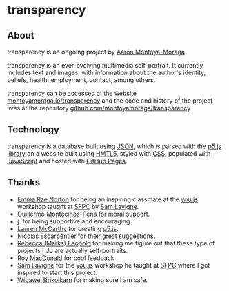 # transparency

## About

transparency is an ongoing project by [Aarón Montoya-Moraga](http://montoyamoraga.io/)

transparency is an ever-evolving multimedia self-portrait. It currently includes text and images, with information about the author's identity, beliefs, health, employment, contact, among others.

transparency can be accessed at the website [montoyamoraga.io/transparency](http://montoyamoraga.io/transparency/) and the code and history of the project lives at the repository [github.com/montoyamoraga/transparency](https://github.com/montoyamoraga/transparency)

## Technology

transparency is a database built using [JSON](https://en.wikipedia.org/wiki/JSON), which is parsed with the [p5.js library](https://p5js.org/) on a website built using [HMTL5](https://en.wikipedia.org/wiki/HTML5), styled with [CSS](https://en.wikipedia.org/wiki/Cascading_Style_Sheets), populated with [JavaScript](https://en.wikipedia.org/wiki/JavaScript) and hosted with [GitHub Pages](https://pages.github.com/).

## Thanks

* [Emma Rae Norton](http://marceldochamp.net/) for being an inspiring classmate at the [you.js](https://github.com/SFPC/workshops/tree/master/YOU_JS) workshop taught at [SFPC](http://sfpc.io/) by [Sam Lavigne](http://lav.io/).
* [Guillermo Montecinos-Pe&#xf1;a](https://guillemontecinos.github.io/) for moral support.
* j. for being supportive and encouraging.
* [Lauren McCarthy](http://lauren-mccarthy.com/) for creating [p5.js](https://p5js.org/).
* [Nicol&#xe1;s Escarpentier](http://nicolaspe.com/) for their great suggestions.
* [Rebecca (Marks) Leopold](http://site.rebeccaleopold.com/) for making me figure out that these type of projects I do are actually self-portraits.
* [Roy MacDonald](http://roymacdonald.github.io/) for cool feedback
* [Sam Lavigne](http://lav.io/) for the [you.js](https://github.com/SFPC/workshops/tree/master/YOU_JS) workshop he taught at [SFPC](http://sfpc.io/) where I got inspired to start this project.
* [Wipawe Sirikolkarn](http://www.wipawe.com/) for making sure I am safe.
